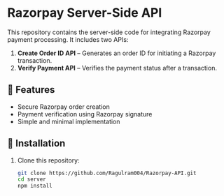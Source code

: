 # Razorpay Server-Side API

This repository contains the server-side code for integrating Razorpay payment processing. It includes two APIs:

1. **Create Order ID API** – Generates an order ID for initiating a Razorpay transaction.
2. **Verify Payment API** – Verifies the payment status after a transaction.

## 📌 Features

- Secure Razorpay order creation
- Payment verification using Razorpay signature
- Simple and minimal implementation

## 🚀 Installation

1. Clone this repository:

   ```sh
   git clone https://github.com/Ragulram004/Razorpay-API.git
   cd server
   npm install
   ```
